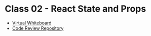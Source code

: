# Class 02 - React State and Props

- [Virtual Whiteboard](https://projects.invisionapp.com/freehand/document/LYiwh5GgB)
- [Code Review Repository](https://github.com/JacobKnaack/horned-beasts)

